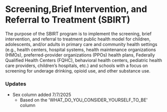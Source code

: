 # Screening,Brief Intervention, and Referral to Treatment (SBIRT)
The purpose of the SBIRT program is to implement the screening, brief intervention, and referral to treatment public health model for children, adolescents, and/or adults in primary care and community health settings (e.g., health centers, hospital systems, health maintenance organizations (HMOs), preferred-provider organizations (PPOs) health plans, Federally Qualified Health Centers (FQHC), behavioral health centers, pediatric health care providers, children’s hospitals, etc.) and schools with a focus on screening for underage drinking, opioid use, and other substance use.

### Updates
- Sex column added 7/7/2025
  - Based on the 'WHAT_DO_YOU_CONSIDER_YOURSELF_TO_BE' column
